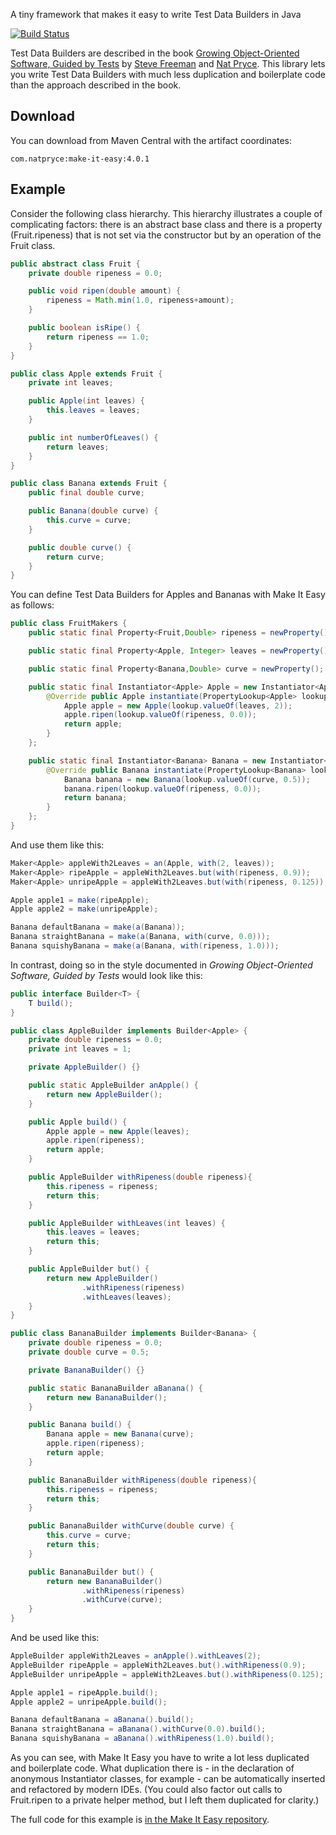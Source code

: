 A tiny framework that makes it easy to write Test Data Builders in Java

[![Build Status](https://travis-ci.org/npryce/make-it-easy.svg?branch=master)](https://travis-ci.org/npryce/make-it-easy)

Test Data Builders are described in the book [Growing Object-Oriented Software, Guided by Tests](http://www.growing-object-oriented-software.com) by [Steve Freeman](http://www.m3p.co.uk) and [Nat Pryce](http://www.natpryce.com).  This library lets you write Test Data Builders with much less duplication and boilerplate code than the approach described in the book.

## Download ##

You can download from Maven Central with the artifact coordinates:

    com.natpryce:make-it-easy:4.0.1

## Example ##

Consider the following class hierarchy. This hierarchy illustrates a couple of complicating factors: there is an abstract base class and there is a property (Fruit.ripeness) that is not set via the constructor but by an operation of the Fruit class.


```java
public abstract class Fruit {
    private double ripeness = 0.0;

    public void ripen(double amount) {
        ripeness = Math.min(1.0, ripeness+amount);
    }

    public boolean isRipe() {
        return ripeness == 1.0;
    }
}

public class Apple extends Fruit {
    private int leaves;

    public Apple(int leaves) {
        this.leaves = leaves;
    }

    public int numberOfLeaves() {
        return leaves;
    }
}

public class Banana extends Fruit {
    public final double curve;

    public Banana(double curve) {
        this.curve = curve;
    }

    public double curve() {
        return curve;
    }
}
```

You can define Test Data Builders for Apples and Bananas with Make It Easy as follows:

```java
public class FruitMakers {
    public static final Property<Fruit,Double> ripeness = newProperty();

    public static final Property<Apple, Integer> leaves = newProperty();

    public static final Property<Banana,Double> curve = newProperty();

    public static final Instantiator<Apple> Apple = new Instantiator<Apple>() {
        @Override public Apple instantiate(PropertyLookup<Apple> lookup) {
            Apple apple = new Apple(lookup.valueOf(leaves, 2));
            apple.ripen(lookup.valueOf(ripeness, 0.0));
            return apple;
        }
    };

    public static final Instantiator<Banana> Banana = new Instantiator<Banana>() {
        @Override public Banana instantiate(PropertyLookup<Banana> lookup) {
            Banana banana = new Banana(lookup.valueOf(curve, 0.5));
            banana.ripen(lookup.valueOf(ripeness, 0.0));
            return banana;
        }
    };
}
```

And use them like this:

```java
Maker<Apple> appleWith2Leaves = an(Apple, with(2, leaves));
Maker<Apple> ripeApple = appleWith2Leaves.but(with(ripeness, 0.9));
Maker<Apple> unripeApple = appleWith2Leaves.but(with(ripeness, 0.125));

Apple apple1 = make(ripeApple);
Apple apple2 = make(unripeApple);

Banana defaultBanana = make(a(Banana));
Banana straightBanana = make(a(Banana, with(curve, 0.0)));
Banana squishyBanana = make(a(Banana, with(ripeness, 1.0)));
```

In contrast, doing so in the style documented in _Growing Object-Oriented Software, Guided by Tests_ would look like this:

```java
public interface Builder<T> {
    T build();
}

public class AppleBuilder implements Builder<Apple> {
    private double ripeness = 0.0;
    private int leaves = 1;

    private AppleBuilder() {}

    public static AppleBuilder anApple() {
        return new AppleBuilder();
    }

    public Apple build() {
        Apple apple = new Apple(leaves);
        apple.ripen(ripeness);
        return apple;
    }

    public AppleBuilder withRipeness(double ripeness){
        this.ripeness = ripeness;
        return this;
    }

    public AppleBuilder withLeaves(int leaves) {
        this.leaves = leaves;
        return this;
    }

    public AppleBuilder but() {
        return new AppleBuilder()
                .withRipeness(ripeness)
                .withLeaves(leaves);
    }
}

public class BananaBuilder implements Builder<Banana> {
    private double ripeness = 0.0;
    private double curve = 0.5;

    private BananaBuilder() {}

    public static BananaBuilder aBanana() {
        return new BananaBuilder();
    }

    public Banana build() {
        Banana apple = new Banana(curve);
        apple.ripen(ripeness);
        return apple;
    }

    public BananaBuilder withRipeness(double ripeness){
        this.ripeness = ripeness;
        return this;
    }

    public BananaBuilder withCurve(double curve) {
        this.curve = curve;
        return this;
    }

    public BananaBuilder but() {
        return new BananaBuilder()
                .withRipeness(ripeness)
                .withCurve(curve);
    }
}
```

And be used like this:

```java
AppleBuilder appleWith2Leaves = anApple().withLeaves(2);
AppleBuilder ripeApple = appleWith2Leaves.but().withRipeness(0.9);
AppleBuilder unripeApple = appleWith2Leaves.but().withRipeness(0.125);

Apple apple1 = ripeApple.build();
Apple apple2 = unripeApple.build();

Banana defaultBanana = aBanana().build();
Banana straightBanana = aBanana().withCurve(0.0).build();
Banana squishyBanana = aBanana().withRipeness(1.0).build();
```

As you can see, with Make It Easy you have to write a lot less duplicated and boilerplate code.  What duplication there is - in the declaration of anonymous Instantiator classes, for example - can be automatically inserted and refactored by modern IDEs.  (You could also factor out calls to Fruit.ripen to a private helper method, but I left them duplicated for clarity.)

The full code for this example is [in the Make It Easy repository](src/test/java/example/fruit).
